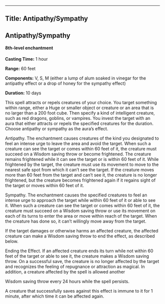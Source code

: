 -------------------------
Title: Antipathy/Sympathy
-------------------------

## Antipathy/Sympathy

#### 8th-level enchantment


**Casting Time:** 1 hour

**Range:** 60 feet

**Components:** V, S, M (either a lump of alum soaked in vinegar for the
antipathy effect or a drop of honey for the
sympathy effect)

**Duration:** 10 days


This spell attracts or repels creatures of your choice. You target
something within range, either a Huge or smaller object or creature or
an area that is no larger than a 200 foot cube. Then specify a kind
of intelligent creature, such as red dragons, goblins, or vampires. You
invest the target with an aura that either attracts or repels the
specified creatures for the duration. Choose antipathy or sympathy as
the aura’s effect.

Antipathy. The enchantment causes creatures of the kind
you designated to feel an intense urge to leave the area and avoid the
target. When such a creature can see the target or comes within 60 feet
of it, the creature must succeed on a Wisdom saving throw or become
frightened. The creature remains frightened while it can see the target
or is within 60 feet of it. While frightened by the target, the creature
must use its movement to move to the nearest safe spot from which it
can’t see the target. If the creature moves more than 60 feet from the
target and can’t see it, the creature is no longer frightened, but the
creature becomes frightened again if it regains sight of the target or
moves within 60 feet of it.

Sympathy. The enchantment causes the specified creatures
to feel an intense urge to approach the target while within 60 feet of
it or able to see it. When such a creature can see the target or comes
within 60 feet of it, the creature must succeed on a Wisdom saving throw
or use its movement on each of its turns to enter the area or move
within reach of the target. When the creature has done so, it can’t
willingly move away from the target.

If the target damages or otherwise harms an affected creature, the
affected creature can make a Wisdom saving throw to end the effect, as
described below.

Ending the Effect. If an affected creature ends its turn
while not within 60 feet of the target or able to see it, the creature
makes a Wisdom saving throw. On a successful save, the creature is no
longer affected by the target and recognizes the feeling of repugnance
or attraction as magical. In addition, a creature affected by the spell
is allowed another

Wisdom saving throw every 24 hours while the spell persists.

A creature that successfully saves against this effect is immune to it
for 1 minute, after which time it can be affected again.


